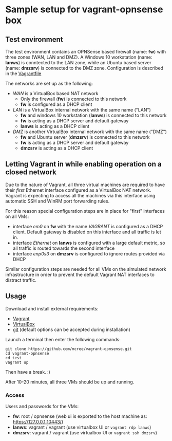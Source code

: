 # Sample setup for vagrant-opnsense box

## Test environment

The test environment contains an OPNSense based 
firewall (name: **fw**)
with three zones (WAN, LAN and DMZ). 
A Windows 10 workstation (name: **lanws**) is conntected
to the LAN zone, while an Ubuntu based server (name: **dmzsrv**)
is connected to the DMZ zone.
Configuration is described in the [Vagrantfile](Vagrantfile)

The networks are set up as the following:

* *WAN* is a VirtualBox based NAT network
  * Only the firewall (**fw**) is connected to this network
  * **fw** is configured as a DHCP client
* *LAN* is a VirtualBox internal network with the same name ("LAN")
  * **fw** and windows 10 workstation (**lanws**) is connected to
    this network
  * **fw** is acting as a DHCP server and default gateway
  * **lanws** is acting as a DHCP client
* *DMZ* is another VirtualBox internal network with the same name ("DMZ")
  * **fw** and Ubuntu server (**dmzsrv**) is connected to this network
  * **fw** is acting as a DHCP server and default gateway
  * **dmzsrv** is acting as a DHCP client

## Letting Vagrant in while enabling operation on a closed network

Due to the nature of Vagrant, all three virtual machines
are required to have their _first_ Ethernet interface configured
as a VirtualBox NAT network. Vagrant is expecting to access
all the machines via this interface using automatic SSH and WinRM
port forwarding rules.

For this reason special configuration steps are in place for
"first" interfaces on all VMs:
* interface *em0* on **fw** with the name *VAGRANT* is configured
  as a DHCP client. Default gateway
  is disabled on this interface and all traffic is let in.
* interface *Ethernet* on **lanws** is configured with a 
  large default metric, so all traffic is routed towards
  the second interface
* interface *enp0s3* on **dmzsrv** is configured to ignore
  routes provided via DHCP

Similar configuration steps are needed for all
VMs on the simulated network infrastructure in order
to prevent the default Vagrant NAT interfaces to
distract traffic.
 
 ## Usage
 
Download and install external requirements:
 
 * [Vagrant](https://www.vagrantup.com/downloads.html)
 * [VirtualBox](https://www.virtualbox.org/wiki/Downloads)
 * [git](https://git-scm.com/downloads) (default options can be accepted during installation)
 
Launch a terminal then enter the following commands:

```shell script
git clone https://github.com/mcree/vagrant-opnsense.git
cd vagrant-opnsense
cd test
vagrant up
```

Then have a break. :)

After 10-20 minutes, all three VMs should be up and running.

### Access

Users and passwords for the VMs:

- **fw**: root / opnsense (web ui is exported to the host machine as: https://127.0.0.1:10443/)
- **lanws**: vagrant / vagrant (use virtualbox UI or ```vagrant rdp lanws```)
- **dmzsrv**: vagrant / vagrant (use virtualbox UI or ```vagrant ssh dmzsrv```)

